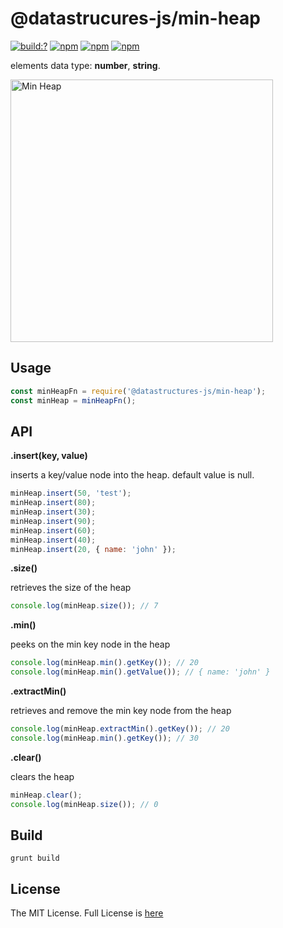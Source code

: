 # @datastrucures-js/min-heap

[![build:?](https://travis-ci.org/datastructures-js/min-heap.svg?branch=master)](https://travis-ci.org/datastructures-js/min-heap) 
[![npm](https://img.shields.io/npm/v/@datastructures-js/min-heap.svg)](https://www.npmjs.com/package/@datastructures-js/min-heap)
[![npm](https://img.shields.io/npm/dm/@datastructures-js/min-heap.svg)](https://www.npmjs.com/package/@datastructures-js/min-heap) [![npm](https://img.shields.io/badge/node-%3E=%206.0-blue.svg)](https://www.npmjs.com/package/@datastructures-js/min-heap)

elements data type: **number**, **string**.

<img width="420" alt="Min Heap" src="https://user-images.githubusercontent.com/6517308/36940955-78f30c82-1f15-11e8-9ed1-6d9414c243c4.png">

## Usage
```js
const minHeapFn = require('@datastructures-js/min-heap');
const minHeap = minHeapFn();
```

## API

**.insert(key, value)** 

inserts a key/value node into the heap. default value is null.
```javascript
minHeap.insert(50, 'test');
minHeap.insert(80);
minHeap.insert(30);
minHeap.insert(90);
minHeap.insert(60);
minHeap.insert(40);
minHeap.insert(20, { name: 'john' });
```

**.size()** 

retrieves the size of the heap
```javascript
console.log(minHeap.size()); // 7
```

**.min()** 

peeks on the min key node in the heap
```javascript
console.log(minHeap.min().getKey()); // 20
console.log(minHeap.min().getValue()); // { name: 'john' }
```

**.extractMin()** 

retrieves and remove the min key node from the heap
```javascript
console.log(minHeap.extractMin().getKey()); // 20
console.log(minHeap.min().getKey()); // 30
```

**.clear()** 

clears the heap
```javascript
minHeap.clear();
console.log(minHeap.size()); // 0
```

## Build
```
grunt build
```

## License
The MIT License. Full License is [here](https://github.com/datastructures-js/min-heap/blob/master/LICENSE)
